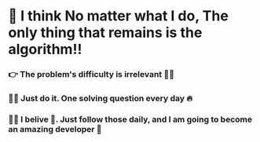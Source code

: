 # 👺 I think No matter what I do, The only thing that remains is the algorithm‼️


### 👉 The problem's difficulty is irrelevant 🏃‍♂️
### 🧑‍💻 Just do it. One solving question every day 🔥
### 💁‍♂️ I belive 🌻. Just follow those daily, and I am going to become an amazing developer 🌝



<!-- This is a auto push repository for Baekjoon Online Judge created with [BaekjoonHub](https://github.com/BaekjoonHub/BaekjoonHub).-->
